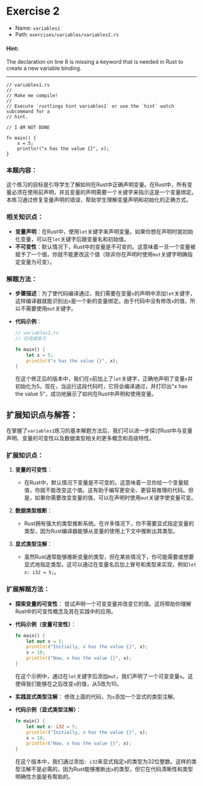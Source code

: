 # Exercise 2

- Name: ```variables1```
- Path: ```exercises/variables/variables1.rs```
#### Hint: 

The declaration on line 8 is missing a keyword that is needed in Rust
to create a new variable binding.


---



```rust,editable
// variables1.rs
//
// Make me compile!
//
// Execute `rustlings hint variables1` or use the `hint` watch subcommand for a
// hint.

// I AM NOT DONE

fn main() {
    x = 5;
    println!("x has the value {}", x);
}

```

### 本题内容：

这个练习的目标是引导学生了解如何在Rust中正确声明变量。在Rust中，所有变量必须在使用前声明，并且变量的声明需要一个关键字来指示这是一个变量绑定。本练习通过修复变量声明的错误，帮助学生理解变量声明和初始化的正确方式。

### 相关知识点：

- **变量声明**：在Rust中，使用`let`关键字来声明变量。如果你想在声明时就初始化变量，可以在`let`关键字后跟变量名和初始值。
- **不可变性**：默认情况下，Rust中的变量是不可变的。这意味着一旦一个变量被赋予了一个值，你就不能更改这个值（除非你在声明时使用`mut`关键字明确指定变量为可变）。

### 解题方法：

- **步骤描述**：为了使代码编译通过，我们需要在变量`x`的声明中添加`let`关键字，这样编译器就能识别出`x`是一个新的变量绑定。由于代码中没有修改`x`的值，所以不需要使用`mut`关键字。

- **代码示例**：
    ```rust
    // variables1.rs
    // 已完成练习
    
    fn main() {
        let x = 5;
        println!("x has the value {}", x);
    }
    ```
    在这个修正后的版本中，我们在`x`前加上了`let`关键字，正确地声明了变量`x`并初始化为5。现在，当运行这段代码时，它将会编译通过，并打印出"x has the value 5"，成功地展示了如何在Rust中声明和使用变量。



## 扩展知识点与解答：

在掌握了`variables1`练习的基本解题方法后，我们可以进一步探讨Rust中与变量声明、变量的可变性以及数据类型相关的更多概念和高级特性。

### 扩展知识点：

1. **变量的可变性**：
   - 在Rust中，默认情况下变量是不可变的。这意味着一旦你给一个变量赋值，你就不能改变这个值。这有助于编写更安全、更容易推理的代码。但是，如果你需要改变变量的值，可以在声明时使用`mut`关键字使变量可变。

2. **数据类型推断**：
   - Rust拥有强大的类型推断系统。在许多情况下，你不需要显式指定变量的类型，因为Rust编译器能够从变量的使用上下文中推断出其类型。

3. **显式类型注解**：
   - 虽然Rust通常能够推断变量的类型，但在某些情况下，你可能需要或想要显式地指定类型。这可以通过在变量名后加上冒号和类型来实现，例如`let x: i32 = 5;`。

### 扩展解题方法：

- **探索变量的可变性**：
  尝试声明一个可变变量并改变它的值。这将帮助你理解Rust中的可变性概念及其在实践中的应用。

- **代码示例（变量可变性）**：
    ```rust
    fn main() {
        let mut x = 5;
        println!("Initially, x has the value {}", x);
        x = 10;
        println!("Now, x has the value {}", x);
    }
    ```
    在这个示例中，通过在`let`关键字后添加`mut`，我们声明了一个可变变量`x`。这使得我们能够在之后改变`x`的值，从5改为10。

- **实践显式类型注解**：
  修改上面的代码，为`x`添加一个显式的类型注解。

- **代码示例（显式类型注解）**：
    ```rust
    fn main() {
        let mut x: i32 = 5;
        println!("Initially, x has the value {}", x);
        x = 10;
        println!("Now, x has the value {}", x);
    }
    ```
    在这个版本中，我们通过添加`: i32`来显式指定`x`的类型为32位整数。这样的类型注解不是必需的，因为Rust能够推断出`x`的类型，但它在代码清晰性和类型明确性方面是有帮助的。
